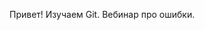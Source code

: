 <!DOCTYPE html>
<html lang="en">
  <head>
    <meta charset="UTF-8">
    <meta http-equiv="X-UA-Compatible" content="IE=ende">
    <meta name="viewport" content="width=device-width,initial-scale=1">
    <title>Работы с GIT</title>
    <link rel="stylesheet" href="/styles.css">
  </head>
  <body>
    <p class="text">Привет! Изучаем Git. Вебинар про ошибки.</p>
  </body>
</html>  
